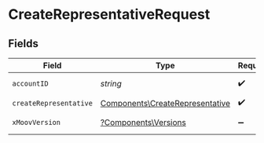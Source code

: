# CreateRepresentativeRequest


## Fields

| Field                                                                              | Type                                                                               | Required                                                                           | Description                                                                        |
| ---------------------------------------------------------------------------------- | ---------------------------------------------------------------------------------- | ---------------------------------------------------------------------------------- | ---------------------------------------------------------------------------------- |
| `accountID`                                                                        | *string*                                                                           | :heavy_check_mark:                                                                 | ID of the account.                                                                 |
| `createRepresentative`                                                             | [Components\CreateRepresentative](../../Models/Components/CreateRepresentative.md) | :heavy_check_mark:                                                                 | N/A                                                                                |
| `xMoovVersion`                                                                     | [?Components\Versions](../../Models/Components/Versions.md)                        | :heavy_minus_sign:                                                                 | Specify an API version.                                                            |